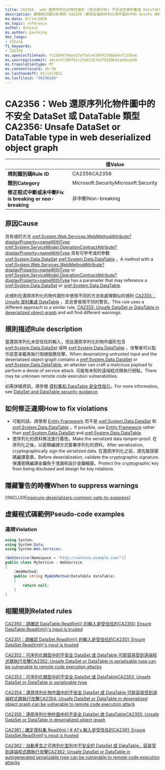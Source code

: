 ```yaml
---
title: CA2356： web 還原序列化的物件圖形 (程式碼分析) 不安全的資料集或 DataTable 類型
description: 瞭解程式碼分析規則 CA2356：網頁反還原序列化物件圖形中的 Unsafe 資料集或 DataTable 類型
ms.date: 07/14/2020
ms.topic: reference
author: dotpaul
ms.author: paulming
dev_langs:
- CSharp
f1_keywords:
- CA2356
ms.openlocfilehash: fc2584479ebe37ef5dc4438f427860a9ef1356e6
ms.sourcegitcommit: a4cecb7389f02c27e412b743f9189bd2a6dea4d6
ms.translationtype: MT
ms.contentlocale: zh-TW
ms.lasthandoff: 01/14/2021
ms.locfileid: "98190100"
---
```

# <a name="ca2356-unsafe-dataset-or-datatable-type-in-web-deserialized-object-graph"></a><span data-ttu-id="abf62-103">CA2356：Web 還原序列化物件圖中的不安全 DataSet 或 DataTable 類型</span><span class="sxs-lookup"><span data-stu-id="abf62-103">CA2356: Unsafe DataSet or DataTable type in web deserialized object graph</span></span>

| | <span data-ttu-id="abf62-104">值</span><span class="sxs-lookup"><span data-stu-id="abf62-104">Value</span></span> |
|-|-|
| <span data-ttu-id="abf62-105">**規則識別碼**</span><span class="sxs-lookup"><span data-stu-id="abf62-105">**Rule ID**</span></span> |<span data-ttu-id="abf62-106">CA2356</span><span class="sxs-lookup"><span data-stu-id="abf62-106">CA2356</span></span>|
| <span data-ttu-id="abf62-107">**類別**</span><span class="sxs-lookup"><span data-stu-id="abf62-107">**Category**</span></span> |<span data-ttu-id="abf62-108">Microsoft.Security</span><span class="sxs-lookup"><span data-stu-id="abf62-108">Microsoft.Security</span></span>|
| <span data-ttu-id="abf62-109">**修正程式中斷或未中斷**</span><span class="sxs-lookup"><span data-stu-id="abf62-109">**Fix is breaking or non-breaking**</span></span> |<span data-ttu-id="abf62-110">非中斷</span><span class="sxs-lookup"><span data-stu-id="abf62-110">Non-breaking</span></span>|

## <a name="cause"></a><span data-ttu-id="abf62-111">原因</span><span class="sxs-lookup"><span data-stu-id="abf62-111">Cause</span></span>

<span data-ttu-id="abf62-112">具有或的方法 <xref:System.Web.Services.WebMethodAttribute?displayProperty=nameWithType> <xref:System.ServiceModel.OperationContractAttribute?displayProperty=nameWithType> 具有可參考或的參數 <xref:System.Data.DataSet> <xref:System.Data.DataTable> 。</span><span class="sxs-lookup"><span data-stu-id="abf62-112">A method with a <xref:System.Web.Services.WebMethodAttribute?displayProperty=nameWithType> or <xref:System.ServiceModel.OperationContractAttribute?displayProperty=nameWithType> has a parameter that may reference a <xref:System.Data.DataSet> or <xref:System.Data.DataTable>.</span></span>

<span data-ttu-id="abf62-113">此規則在還原序列化的物件圖形中使用不同的方法來處理類似的規則 [CA2355： Unsafe 資料集或 DataTable](ca2355.md) ，並且會發現不同的警告。</span><span class="sxs-lookup"><span data-stu-id="abf62-113">This rule uses a different approach to a similar rule, [CA2355: Unsafe DataSet or DataTable in deserialized object graph](ca2355.md) and will find different warnings.</span></span>

## <a name="rule-description"></a><span data-ttu-id="abf62-114">規則描述</span><span class="sxs-lookup"><span data-stu-id="abf62-114">Rule description</span></span>

<span data-ttu-id="abf62-115">當還原序列化未受信任的輸入，而且還原序列化的物件圖形包含 <xref:System.Data.DataSet> 或時 <xref:System.Data.DataTable> ，攻擊者可以製作惡意承載來執行阻絕服務攻擊。</span><span class="sxs-lookup"><span data-stu-id="abf62-115">When deserializing untrusted input and the deserialized object graph contains a <xref:System.Data.DataSet> or <xref:System.Data.DataTable>, an attacker can craft a malicious payload to perform a denial of service attack.</span></span> <span data-ttu-id="abf62-116">可能有未知的遠端程式碼執行弱點。</span><span class="sxs-lookup"><span data-stu-id="abf62-116">There may be unknown remote code execution vulnerabilities.</span></span>

<span data-ttu-id="abf62-117">如需詳細資訊，請參閱 [資料集和 DataTable 安全性指引](../../../framework/data/adonet/dataset-datatable-dataview/security-guidance.md)。</span><span class="sxs-lookup"><span data-stu-id="abf62-117">For more information, see [DataSet and DataTable security guidance](../../../framework/data/adonet/dataset-datatable-dataview/security-guidance.md).</span></span>

## <a name="how-to-fix-violations"></a><span data-ttu-id="abf62-118">如何修正違規</span><span class="sxs-lookup"><span data-stu-id="abf62-118">How to fix violations</span></span>

- <span data-ttu-id="abf62-119">可能的話，請使用 [Entity Framework](/ef/) 而不是 <xref:System.Data.DataSet> 和 <xref:System.Data.DataTable> 。</span><span class="sxs-lookup"><span data-stu-id="abf62-119">If possible, use [Entity Framework](/ef/) rather than <xref:System.Data.DataSet> and <xref:System.Data.DataTable>.</span></span>
- <span data-ttu-id="abf62-120">使序列化的資料無法進行篡改。</span><span class="sxs-lookup"><span data-stu-id="abf62-120">Make the serialized data tamper-proof.</span></span> <span data-ttu-id="abf62-121">在序列化之後，以密碼編譯方式簽署序列化的資料。</span><span class="sxs-lookup"><span data-stu-id="abf62-121">After serialization, cryptographically sign the serialized data.</span></span> <span data-ttu-id="abf62-122">在還原序列化之前，請先驗證密碼編譯簽章。</span><span class="sxs-lookup"><span data-stu-id="abf62-122">Before deserialization, validate the cryptographic signature.</span></span> <span data-ttu-id="abf62-123">保護密碼編譯金鑰免于洩漏和設計金鑰輪替。</span><span class="sxs-lookup"><span data-stu-id="abf62-123">Protect the cryptographic key from being disclosed and design for key rotations.</span></span>

## <a name="when-to-suppress-warnings"></a><span data-ttu-id="abf62-124">隱藏警告的時機</span><span class="sxs-lookup"><span data-stu-id="abf62-124">When to suppress warnings</span></span>

[!INCLUDE[insecure-deserializers-common-safe-to-suppress](~/includes/code-analysis/insecure-deserializers-common-safe-to-suppress.md)]

## <a name="pseudo-code-examples"></a><span data-ttu-id="abf62-125">虛擬程式碼範例</span><span class="sxs-lookup"><span data-stu-id="abf62-125">Pseudo-code examples</span></span>

### <a name="violation"></a><span data-ttu-id="abf62-126">違規</span><span class="sxs-lookup"><span data-stu-id="abf62-126">Violation</span></span>

```csharp
using System;
using System.Data;
using System.Web.Services;

[WebService(Namespace = "http://contoso.example.com/")]
public class MyService : WebService
{
    [WebMethod]
    public string MyWebMethod(DataTable dataTable)
    {
        return null;
    }
}
```

## <a name="related-rules"></a><span data-ttu-id="abf62-127">相關規則</span><span class="sxs-lookup"><span data-stu-id="abf62-127">Related rules</span></span>

[<span data-ttu-id="abf62-128">CA2350：請確認 DataTable.ReadXml() 的輸入是受信任的</span><span class="sxs-lookup"><span data-stu-id="abf62-128">CA2350: Ensure DataTable.ReadXml()'s input is trusted</span></span>](ca2350.md)

[<span data-ttu-id="abf62-129">CA2351：請確認 DataSet.ReadXml() 的輸入是受信任的</span><span class="sxs-lookup"><span data-stu-id="abf62-129">CA2351: Ensure DataSet.ReadXml()'s input is trusted</span></span>](ca2351.md)

[<span data-ttu-id="abf62-130">CA2352：可序列化類型中的不安全 DataSet 或 DataTable 可能容易受到遠端程式碼執行攻擊</span><span class="sxs-lookup"><span data-stu-id="abf62-130">CA2352: Unsafe DataSet or DataTable in serializable type can be vulnerable to remote code execution attacks</span></span>](ca2352.md)

[<span data-ttu-id="abf62-131">CA2353：可序列化類型中的不安全 DataSet 或 DataTable</span><span class="sxs-lookup"><span data-stu-id="abf62-131">CA2353: Unsafe DataSet or DataTable in serializable type</span></span>](ca2353.md)

[<span data-ttu-id="abf62-132">CA2354：還原序列化物件圖中的不安全 DataSet 或 DataTable 可能容易受到遠端程式碼執行攻擊</span><span class="sxs-lookup"><span data-stu-id="abf62-132">CA2354: Unsafe DataSet or DataTable in deserialized object graph can be vulnerable to remote code execution attack</span></span>](ca2354.md)

[<span data-ttu-id="abf62-133">CA2355：還原序列化物件圖中的不安全 DataSet 或 DataTable</span><span class="sxs-lookup"><span data-stu-id="abf62-133">CA2355: Unsafe DataSet or DataTable in deserialized object graph</span></span>](ca2355.md)

[<span data-ttu-id="abf62-134">CA2361：確定資料集 ReadXml ( # A1's 輸入是受信任的</span><span class="sxs-lookup"><span data-stu-id="abf62-134">CA2361: Ensure DataSet.ReadXml()'s input is trusted</span></span>](ca2361.md)

[<span data-ttu-id="abf62-135">CA2362：自動產生之可序列化型別中不安全的 DataSet 或 DataTable，容易受到遠端程式碼執行攻擊</span><span class="sxs-lookup"><span data-stu-id="abf62-135">CA2362: Unsafe DataSet or DataTable in autogenerated serializable type can be vulnerable to remote code execution attacks</span></span>](ca2362.md)
